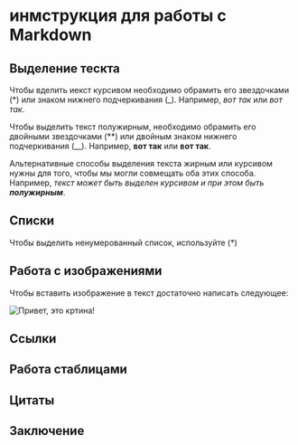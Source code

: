 # инмструкция для работы с Markdown

## Выделение тескта

Чтобы вделить иекст курсивом необходимо обрамить его звездочками (*) или знаком нижнего подчеркивания (_). Например, *вот так* или _вот так_.

Чтобы выделить текст полужирным, необходимо обрамить его двойными звездочками (**) или двойным знаком нижнего подчеркивания (__). Например, **вот так** или __вот так__.

Альтернативные способы выделения текста жирным или курсивом нужны для того, чтобы мы могли совмещать оба этих способа. Например, _текст может быть выделен курсивом и при этом быть **полужирным**_.

## Списки
Чтобы выделить ненумерованный список, используйте (*)
## Работа с изображениями

Чтобы вставить изображение в текст достаточно написать следующее:

![Привет, это кртина!](im_less1.JPG)

## Ссылки

## Работа стаблицами

## Цитаты

## Заключение